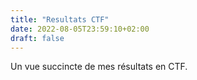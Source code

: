 ```yaml
---
title: "Resultats CTF"
date: 2022-08-05T23:59:10+02:00
draft: false
---
```


Un vue succincte de mes résultats en CTF.
